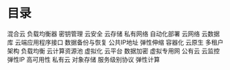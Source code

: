 # 目录
混合云
负载均衡器
密钥管理
云安全
云存储
私有网络
自动化部署
云网络
云数据库
云端应用程序接口
数据备份与恢复
公共IP地址
弹性伸缩
容器化
云原生
多租户架构
负载均衡
云计算资源池
虚拟化
云平台
数据加密
虚拟专用网
公有云
云监控
弹性IP
高可用性
私有云
对象存储
服务级别协议
弹性计算